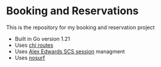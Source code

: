 # Booking and Reservations 

This is the repository for my booking and reservation project

- Built in Go  version 1.21
- Uses [chi routes](https://github.com/go-chi/chi/v5)
- Uses [Alex Edwards SCS session](https://github.com/alexedwards/scs/v2) managment 
- Uses [nosurf](https://github.com/justinas/nosurf)